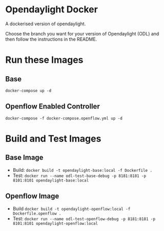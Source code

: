 # Opendaylight Docker
A dockerised version of opendaylight.

Choose the branch you want for your version of Opendaylight (ODL) and then follow the instructions in the README.

# Run these Images

## Base
`docker-compose up -d`

## Openflow Enabled Controller
`docker-compose -f docker-compose.openflow.yml up -d`

# Build and Test Images

## Base Image
- Build: `docker build -t opendaylight-base:local -f Dockerfile .`
- Test: `docker run --name odl-test-base-debug -p 8181:8181 -p 8101:8101 opendaylight-base:local`

## Openflow Image
- Build `docker build -t opendaylight-openflow:local -f Dockerfile.openflow .`
- Test: `docker run --name odl-test-openflow-debug -p 8181:8181 -p 8101:8101 opendaylight-openflow:local`


